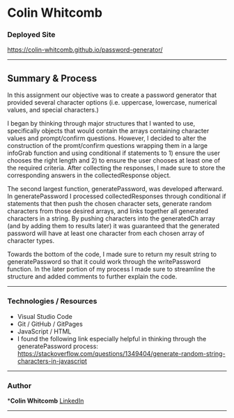 # Colin Whitcomb 

### Deployed Site 
https://colin-whitcomb.github.io/password-generator/

--- 
## Summary & Process

In this assignment our objective was to create a password generator that provided several character options (i.e. uppercase, lowercase, numerical values, and special characters.) 

I began by thinking through major structures that I wanted to use, specifically objects that would contain the arrays containing character values and prompt/confirm questions. However, I decided to alter the construction of the promt/confirm questions wrapping them in a large infoGrab function and using conditional if statements to 1) ensure the user chooses the right length and 2) to ensure the user chooses at least one of the required criteria. After collecting the responses, I made sure to store the corresponding answers in the collectedResponse object. 

The second largest function, generatePassword, was developed afterward. In generatePassword I processed collectedResponses through conditional if statements that then push the chosen character sets, generate random characters from those desired arrays, and links together all generated characters in a string. By pushing characters into the generatedCh array (and by adding them to results later) it was guaranteed that the generated password will have at least one character from each chosen array of character types. 

Towards the bottom of the code, I made sure to return my result string to generatePassword so that it could work through the writePassword function. In the later portion of my process I made sure to streamline the structure and added comments to further explain the code. 

---
### Technologies / Resources
- Visual Studio Code
- Git / GitHub / GitPages
- JavaScript / HTML  
- I found the following link especially helpful in thinking through the generatePassword process: https://stackoverflow.com/questions/1349404/generate-random-string-characters-in-javascript

---
### Author

***Colin Whitcomb** [LinkedIn](https://ww.linkedin.com/in/colin-whitcomb-b808301a6/)

___
